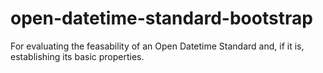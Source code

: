 # open-datetime-standard-bootstrap
For evaluating the feasability of an Open Datetime Standard and, if it is, establishing its basic properties.
